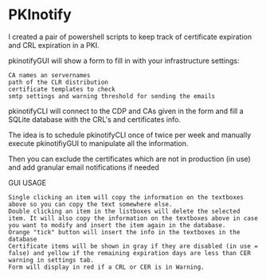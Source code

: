 # PKInotify
I created a pair of powershell scripts to keep track of certificate expiration and CRL expiration in a PKI.

pkinotifyGUI will show a form to fill in with your infrastructure settings:

    CA names an servernames
    path of the CLR distribution
    certificate templates to check
    smtp settings and warning threshold for sending the emails 

pkinotifyCLI will connect to the CDP and CAs given in the form and fill a SQLite database with the CRL's and certificates info.

The idea is to schedule pkinotifyCLI once of twice per week and manually execute pkinotifiyGUI to manipulate all the information.

Then you can exclude the certificates which are not in production (in use) and add granular email notifications if needed

GUI USAGE

    Single clicking an item will copy the information on the textboxes above so you can copy the text somewhere else.
    Double clicking an item in the listboxes will delete the selected item. It will also copy the information on the textboxes above in case you want to modify and insert the item again in the database.
    Orange "tick" button will insert the info in the textboxes in the database
    Certificate items will be shown in gray if they are disabled (in use = false) and yellow if the remaining expiration days are less than CER warning in settings tab.
    Form will display in red if a CRL or CER is in Warning. 
